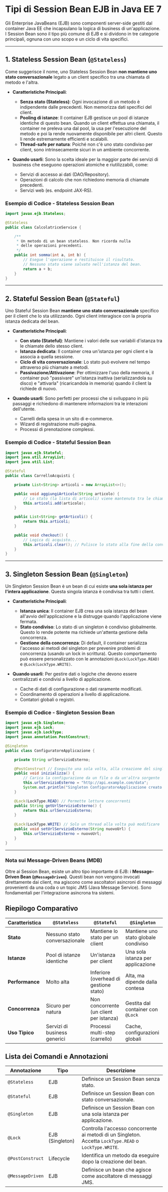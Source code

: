 # Tipi di Session Bean EJB in Java EE 7

Gli Enterprise JavaBeans (EJB) sono componenti server-side gestiti dal container Java EE che incapsulano la logica di business di un'applicazione. I Session Bean sono il tipo più comune di EJB e si dividono in tre categorie principali, ognuna con uno scopo e un ciclo di vita specifici.

---

## 1. Stateless Session Bean (`@Stateless`)

Come suggerisce il nome, uno Stateless Session Bean **non mantiene uno stato conversazionale** legato a un client specifico tra una chiamata di metodo e l'altra.

- **Caratteristiche Principali**:
  - **Senza stato (Stateless)**: Ogni invocazione di un metodo è indipendente dalle precedenti. Non memorizza dati specifici del client.
  - **Pooling di istanze**: Il container EJB gestisce un pool di istanze identiche di questo bean. Quando un client effettua una chiamata, il container ne preleva una dal pool, la usa per l'esecuzione del metodo e poi la rende nuovamente disponibile per altri client. Questo li rende estremamente efficienti e scalabili.
  - **Thread-safe per natura**: Poiché non c'è uno stato condiviso per client, sono intrinsecamente sicuri in un ambiente concorrente.

- **Quando usarli**: Sono la scelta ideale per la maggior parte dei servizi di business che eseguono operazioni atomiche e riutilizzabili, come:
  - Servizi di accesso ai dati (DAO/Repository).
  - Operazioni di calcolo che non richiedono memoria di chiamate precedenti.
  - Servizi web (es. endpoint JAX-RS).

### Esempio di Codice - Stateless Session Bean

```java
import javax.ejb.Stateless;

@Stateless
public class CalcolatriceService {

    /**
     * Un metodo di un bean stateless. Non ricorda nulla
     * delle operazioni precedenti.
     */
    public int somma(int a, int b) {
        // Esegue l'operazione e restituisce il risultato.
        // Nessuno stato viene salvato nell'istanza del bean.
        return a + b;
    }
}
```

---

## 2. Stateful Session Bean (`@Stateful`)

Uno Stateful Session Bean **mantiene uno stato conversazionale** specifico per il client che lo sta utilizzando. Ogni client interagisce con la propria istanza dedicata del bean.

- **Caratteristiche Principali**:
  - **Con stato (Stateful)**: Mantiene i valori delle sue variabili d'istanza tra le chiamate dello stesso client.
  - **Istanza dedicata**: Il container crea un'istanza per ogni client e la associa a quella sessione.
  - **Ciclo di vita conversazionale**: Lo stato può evolvere nel tempo attraverso più chiamate a metodi.
  - **Passivazione/Attivazione**: Per ottimizzare l'uso della memoria, il container può "passivare" un'istanza inattiva (serializzandola su disco) e "attivarla" (ricaricandola in memoria) quando il client la richiede di nuovo.

- **Quando usarli**: Sono perfetti per processi che si sviluppano in più passaggi e richiedono di mantenere informazioni tra le interazioni dell'utente.
  - Carrelli della spesa in un sito di e-commerce.
  - Wizard di registrazione multi-pagina.
  - Processi di prenotazione complessi.

### Esempio di Codice - Stateful Session Bean

```java
import javax.ejb.Stateful;
import java.util.ArrayList;
import java.util.List;

@Stateful
public class CarrelloAcquisti {

    private List<String> articoli = new ArrayList<>();

    public void aggiungiArticolo(String articolo) {
        // Lo stato (la lista di articoli) viene mantenuto tra le chiamate.
        this.articoli.add(articolo);
    }

    public List<String> getArticoli() {
        return this.articoli;
    }

    public void checkout() {
        // Logica di acquisto...
        this.articoli.clear(); // Pulisce lo stato alla fine della conversazione.
    }
}
```

---

## 3. Singleton Session Bean (`@Singleton`)

Un Singleton Session Bean è un bean di cui esiste **una sola istanza per l'intera applicazione**. Questa singola istanza è condivisa tra tutti i client.

- **Caratteristiche Principali**:
  - **Istanza unica**: Il container EJB crea una sola istanza del bean all'avvio dell'applicazione e la distrugge quando l'applicazione viene fermata.
  - **Stato condiviso**: Lo stato di un singleton è condiviso globalmente. Questo lo rende potente ma richiede un'attenta gestione della concorrenza.
  - **Gestione della concorrenza**: Di default, il container serializza l'accesso ai metodi del singleton per prevenire problemi di concorrenza (usando un lock in scrittura). Questo comportamento può essere personalizzato con le annotazioni `@Lock(LockType.READ)` e `@Lock(LockType.WRITE)`.

- **Quando usarli**: Per gestire dati o logiche che devono essere centralizzati e condivisi a livello di applicazione.
  - Cache di dati di configurazione o dati raramente modificati.
  - Coordinamento di operazioni a livello di applicazione.
  - Contatori globali o registri.

### Esempio di Codice - Singleton Session Bean

```java
import javax.ejb.Singleton;
import javax.ejb.Lock;
import javax.ejb.LockType;
import javax.annotation.PostConstruct;

@Singleton
public class ConfiguratoreApplicazione {

    private String urlServizioEsterno;

    @PostConstruct // Eseguito una sola volta, alla creazione del singleton
    public void inizializza() {
        // Carica la configurazione da un file o da un'altra sorgente
        this.urlServizioEsterno = "http://api.example.com/data";
        System.out.println("Singleton ConfiguratoreApplicazione creato.");
    }

    @Lock(LockType.READ) // Permette letture concorrenti
    public String getUrlServizioEsterno() {
        return this.urlServizioEsterno;
    }
    
    @Lock(LockType.WRITE) // Solo un thread alla volta può modificare
    public void setUrlServizioEsterno(String nuovoUrl) {
        this.urlServizioEsterno = nuovoUrl;
    }
}
```

---

### Nota sui Message-Driven Beans (MDB)

Oltre ai Session Bean, esiste un altro tipo importante di EJB: i **Message-Driven Bean (`@MessageDriven`)**. Questi bean non vengono invocati direttamente dai client, ma agiscono come ascoltatori asincroni di messaggi provenienti da una coda o un topic JMS (Java Message Service). Sono fondamentali per l'integrazione asincrona tra sistemi.

## Riepilogo Comparativo

| Caratteristica | `@Stateless` | `@Stateful` | `@Singleton` |
|---|---|---|---|
| **Stato** | Nessuno stato conversazionale | Mantiene lo stato per un client | Mantiene uno stato globale condiviso |
| **Istanze** | Pool di istanze identiche | Un'istanza per client | Una sola istanza per applicazione |
| **Performance** | Molto alta | Inferiore (overhead di gestione stato) | Alta, ma dipende dalla contesa |
| **Concorrenza** | Sicuro per natura | Non concorrente (un client per istanza) | Gestita dal container con `@Lock` |
| **Uso Tipico** | Servizi di business generici | Processi multi-step (carrello) | Cache, configurazioni globali |

## Lista dei Comandi e Annotazioni

| Annotazione | Tipo | Descrizione |
|---|---|---|
| `@Stateless` | EJB | Definisce un Session Bean senza stato. |
| `@Stateful` | EJB | Definisce un Session Bean con stato conversazionale. |
| `@Singleton` | EJB | Definisce un Session Bean con una sola istanza per applicazione. |
| `@Lock` | EJB (Singleton) | Controlla l'accesso concorrente ai metodi di un Singleton. Accetta `LockType.READ` o `LockType.WRITE`. |
| `@PostConstruct` | Lifecycle | Identifica un metodo da eseguire dopo la creazione del bean. |
| `@MessageDriven` | EJB | Definisce un bean che agisce come ascoltatore di messaggi JMS. |
